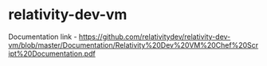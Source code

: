 # relativity-dev-vm

Documentation link - https://github.com/relativitydev/relativity-dev-vm/blob/master/Documentation/Relativity%20Dev%20VM%20Chef%20Script%20Documentation.pdf

